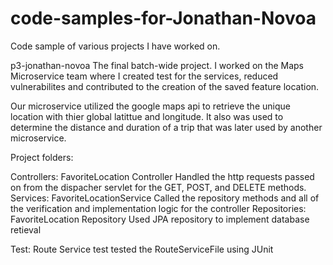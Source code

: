 # code-samples-for-Jonathan-Novoa
Code sample of various projects I have worked on. 

p3-jonathan-novoa
The final batch-wide project. I worked on the Maps Microservice team where I created test for the services, reduced vulnerabilites and contributed to the creation of the saved feature location. 

Our microservice utilized the google maps api to retrieve the unique location with thier global latittue and longitude. It also was used to determine the distance and duration of a trip that was later used by another microservice. 

Project folders: 

Controllers: FavoriteLocation Controller
	Handled the http requests passed on from the dispacher servlet for the GET, POST, and DELETE methods. 
Services: FavoriteLocationService
	Called the repository methods and all of the verification and implementation logic for the controller
Repositories: FavoriteLocation Repository
	Used JPA repository to implement database retieval

Test: Route Service test
	tested the RouteServiceFile using JUnit